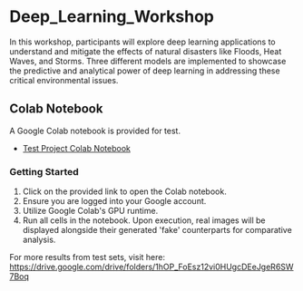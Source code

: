 # Deep_Learning_Workshop

In this workshop, participants will explore deep learning applications to understand and mitigate the effects of natural disasters like Floods, Heat Waves, and Storms. Three different models are implemented to showcase the predictive and analytical power of deep learning in addressing these critical environmental issues.

## Colab Notebook

A Google Colab notebook is provided for test.

- [Test Project Colab Notebook](https://colab.research.google.com/drive/1Lp05yjy1JjRkRvTwOZm2FAJVva0vgsho?usp=drive_link)

### Getting Started
1. Click on the provided link to open the Colab notebook.
2. Ensure you are logged into your Google account.
3. Utilize Google Colab's GPU runtime.
4. Run all cells in the notebook. Upon execution, real images will be displayed alongside their generated 'fake' counterparts for comparative analysis.

For more results from test sets, visit here:
https://drive.google.com/drive/folders/1hOP_FoEsz12vi0HUgcDEeJgeR6SW7Boq
